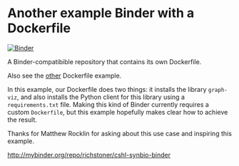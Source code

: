 # Another example Binder with a Dockerfile

[![Binder](http://mybinder.org/badge.svg)](http://mybinder.org/repo/binder-project/example-dockerfile-two)

A Binder-compatibible repository that contains its own Dockerfile.

Also see the [other](https://github.com/binder-project/example-dockerfile) Dockerfile example.

In this example, our Dockerfile does two things: it installs the library `graph-viz`, and also installs the Python client for this library using a `requirements.txt` file. Making this kind of Binder currently requires a custom `Dockerfile`, but this example hopefully makes clear how to achieve the result.

Thanks for Matthew Rocklin for asking about this use case and inspiring this example.

http://mybinder.org/repo/richstoner/cshl-synbio-binder